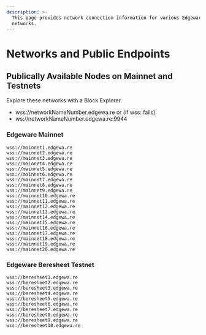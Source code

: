 ```yaml
---
description: >-
  This page provides network connection information for various Edgeware
  networks.
---
```


# Networks and Public Endpoints

## Publically Available Nodes on Mainnet and Testnets

Explore these networks with a Block Explorer.

* wss://networkNameNumber.edgewa.re or \(if wss: fails\)
* ws://networkNameNumber.edgewa.re:9944

### Edgeware Mainnet

```text
wss://mainnet1.edgewa.re
wss://mainnet2.edgewa.re
wss://mainnet3.edgewa.re
wss://mainnet4.edgewa.re
wss://mainnet5.edgewa.re
wss://mainnet6.edgewa.re
wss://mainnet7.edgewa.re
wss://mainnet8.edgewa.re
wss://mainnet9.edgewa.re
wss://mainnet10.edgewa.re
wss://mainnet11.edgewa.re
wss://mainnet12.edgewa.re
wss://mainnet13.edgewa.re
wss://mainnet14.edgewa.re
wss://mainnet15.edgewa.re
wss://mainnet16.edgewa.re
wss://mainnet17.edgewa.re
wss://mainnet18.edgewa.re
wss://mainnet19.edgewa.re
wss://mainnet20.edgewa.re
```

### Edgeware Beresheet Testnet

```text
wss://beresheet1.edgewa.re
wss://beresheet2.edgewa.re
wss://beresheet3.edgewa.re
wss://beresheet4.edgewa.re
wss://beresheet5.edgewa.re
wss://beresheet6.edgewa.re
wss://beresheet7.edgewa.re
wss://beresheet8.edgewa.re
wss://beresheet9.edgewa.re
wss://beresheet10.edgewa.re
```


